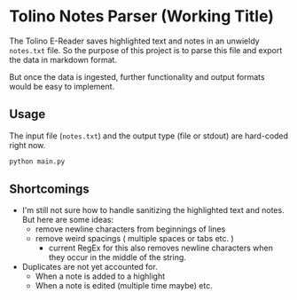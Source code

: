 # Tolino Notes Parser (Working Title)
The Tolino E-Reader saves highlighted text and notes in an unwieldy `notes.txt` file. So the purpose of this project is to parse this file and export the data
in markdown format.

But once the data is ingested, further functionality and output formats would be easy to implement.

## Usage

The input file (`notes.txt`) and the output type (file or stdout) are hard-coded right now.
``` bash
python main.py
```

## Shortcomings 

* I'm still not sure how to handle sanitizing the highlighted text and notes. But here are some ideas:
  * remove newline characters from beginnings of lines
  * remove weird spacings ( multiple spaces or tabs etc. )
    * current RegEx for this also removes newline characters when they occur in the middle of the string.
* Duplicates are not yet accounted for.
  * When a note is added to a highlight
  * When a note is edited (multiple time maybe) etc.
  
